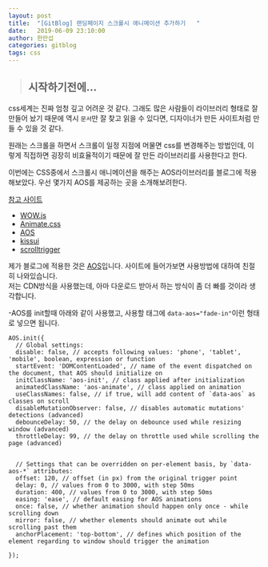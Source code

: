 ```yaml
---
layout: post
title:  "[GitBlog] 랜딩페이지 스크롤시 애니메이션 추가하기   "
date:   2019-06-09 23:10:00
author: 한만섭
categories: gitblog
tags: css 
---
```



> ## 시작하기전에...
css세계는 진짜 엄청 깊고 어려운 것 같다. 그래도 많은 사람들이 라이브러리 형태로 잘 만들어 놨기 때문에 역시 `문서`만 잘 찾고 읽을 수 있다면, 디자이너가
만든 사이트처럼 만들 수 있을 것 같다.  

원래는 스크롤을 하면서 스크롤이 일정 지점에 머물면 css를 변경해주는 방법인데, 이렇게 직접하면 굉장히 비효율적이기 때문에 잘 만든 라이브러리를 사용한다고 한다.  

이번에는 CSS중에서 스크롤시 애니메이션을 해주는 AOS라이브러리를 블로그에 적용해보았다. 우선 몇가지 AOS를 제공하는 곳을 소개해보려한다.  

[참고 사이트](https://blog.usefulparadigm.com/%EB%9E%9C%EB%94%A9%ED%8E%98%EC%9D%B4%EC%A7%80%EC%97%90-%EC%8A%A4%ED%81%AC%EB%A1%A4-%EC%95%A0%EB%8B%88%EB%A9%94%EC%9D%B4%EC%85%98-%EC%A0%81%EC%9A%A9%ED%95%98%EA%B8%B0-a35d0b6cbf4e)  

* [WOW.js](https://wowjs.uk/)  
* [Animate.css](https://daneden.github.io/animate.css/)
* [AOS](https://michalsnik.github.io/aos/) 
* [kissui](http://ww1.kissui.io/?subid1=30358872-8ac0-11e9-b0c1-26f3ee3477fc)  
* [scrolltrigger](https://terwanerik.github.io/ScrollTrigger/)

제가 블로그에 적용한 것은 [AOS](https://michalsnik.github.io/aos/)입니다.  사이트에 들어가보면 사용방법에 대하여 친절히 나와있습니다.  
저는 CDN방식을 사용했는데, 아마 다운로드 받아서 하는 방식이 좀 더 빠를 것이라 생각합니다.  

-AOS를 init할때 아래와 같이 사용했고, 사용할 태그에 `data-aos="fade-in"`이런 형태로 넣으면 됩니다. 
```
AOS.init({
  // Global settings:
  disable: false, // accepts following values: 'phone', 'tablet', 'mobile', boolean, expression or function
  startEvent: 'DOMContentLoaded', // name of the event dispatched on the document, that AOS should initialize on
  initClassName: 'aos-init', // class applied after initialization
  animatedClassName: 'aos-animate', // class applied on animation
  useClassNames: false, // if true, will add content of `data-aos` as classes on scroll
  disableMutationObserver: false, // disables automatic mutations' detections (advanced)
  debounceDelay: 50, // the delay on debounce used while resizing window (advanced)
  throttleDelay: 99, // the delay on throttle used while scrolling the page (advanced)
  

  // Settings that can be overridden on per-element basis, by `data-aos-*` attributes:
  offset: 120, // offset (in px) from the original trigger point
  delay: 0, // values from 0 to 3000, with step 50ms
  duration: 400, // values from 0 to 3000, with step 50ms
  easing: 'ease', // default easing for AOS animations
  once: false, // whether animation should happen only once - while scrolling down
  mirror: false, // whether elements should animate out while scrolling past them
  anchorPlacement: 'top-bottom', // defines which position of the element regarding to window should trigger the animation

});
```


